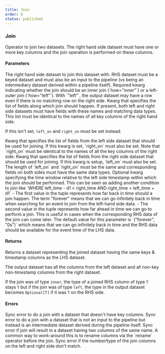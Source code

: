```yaml
---
title: Join
order: 0
status: published
---
```


### Join

<Divider>
<LeftSection>
Operator to join two datasets. The right hand side dataset must have 
one or more key columns and the join operation is performed on these columns.

#### Parameters

<Expandable title="dataset" type="Dataset">
The right hand side dataset to join this dataset with. RHS dataset
must be a keyed dataset and must also be an input to the pipeline (vs being an 
intermediary dataset derived within a pipeline itself).
</Expandable>

<Expandable title="how" type='"inner" | "left"'>
Required kwarg indicating whether the join should be an inner join (`how="inner"`)
or a left-outer join (`how="left"`). With `"left"`, the output dataset may have
a row even if there is no matching row on the right side. 
</Expandable>


<Expandable title="on" type="Optional[List[str]]" defaultVal="None">
Kwarg that specifies the list of fields along which join should happen. If present,
both left and right side datasets must have fields with these names and matching
data types. This list must be identical to the names of all key columns of the 
right hand side. 

If this isn't set, `left_on` and `right_on` must be set instead.
</Expandable>

<Expandable title="left_on" type="Optional[List[str]]" defaultVal="None">
Kwarg that specifies the list of fields from the left side dataset that should be
used for joining. If this kwarg is set, `right_on` must also be set. Note that
`right_on` must be identical to the names of all the key columns of the right side.
</Expandable>

<Expandable title="right_on" type="Optional[List[str]]" defaultVal="None">
Kwarg that specifies the list of fields from the right side dataset that should be
used for joining. If this kwarg is setup, `left_on` must also be set. The length
of `left_on` and `right_on` must be the same and corresponding fields on both 
sides must have the same data types.
</Expandable>

<Expandable title="within" type="Tuple[Duration, Duration]" defaultVal='("forever", "0s")'>
Optional kwarg specifying the time window relative to the left side timestamp 
within which the join should be performed. This can be seen as adding another
condition to join like `WHERE left_time - d1 < right_time AND right_time < left_time + d1`
- The first value in the tuple represents how far back in time should a join
   happen. The term "forever" means that we can go infinitely back in time 
   when searching for an event to join from the left-hand side data.
- The second value in the tuple represents how far ahead in time we can go to 
   perform a join. This is useful in cases when the corresponding RHS data of 
   the join can come later. The default value for this parameter is `("forever", 
   "0s")` which means that we can go infinitely back in time and the RHS data 
   should be available for the event time of the LHS data.
</Expandable>

#### Returns
<Expandable type="Dataset">
Returns a dataset representing the joined dataset having the same keys & timestamp
columns as the LHS dataset. 

The output dataset has all the columns from the left dataset and all non-key 
non-timestamp columns from the right dataset.

If the join was of type `inner`, the type of a joined
RHS column of type `T` stays `T` but if the join was of type `left`, the type in
the output dataset becomes `Optional[T]` if it was `T` on the RHS side.
</Expandable>

#### Errors
<Expandable title="Join with non-key dataset on the right side">
Sync error to do a join with a dataset that doesn't have key columns.
</Expandable>

<Expandable title="Join with intermediate dataset">
Sync error to do a join with a dataset that is not an input to the pipeline but
instead is an intermediate dataset derived during the pipeline itself.
</Expandable>

<Expandable title="Post-join column name conflict">
Sync error if join will result in a dataset having two columns of the same name. 
A common way to work-around this is to rename columns via the `rename` operator
before the join.
</Expandable>

<Expandable title="Mismatch in columns to be joined">
Sync error if the number/type of the join columns on the left and right side
don't match.
</Expandable>

</LeftSection>

<RightSection>
<pre snippet="api-reference/operators/join#basic" status="success"
   message="Inner join on 'merchant'">
</pre>
</RightSection>

</Divider>
